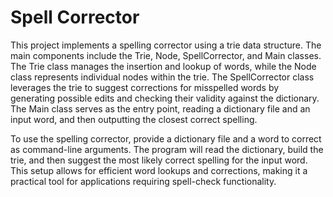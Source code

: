 # Spell Corrector
This project implements a spelling corrector using a trie data structure. The main components include the Trie, Node, SpellCorrector, and Main classes. The Trie class manages the insertion and lookup of words, while the Node class represents individual nodes within the trie. The SpellCorrector class leverages the trie to suggest corrections for misspelled words by generating possible edits and checking their validity against the dictionary. The Main class serves as the entry point, reading a dictionary file and an input word, and then outputting the closest correct spelling.

To use the spelling corrector, provide a dictionary file and a word to correct as command-line arguments. The program will read the dictionary, build the trie, and then suggest the most likely correct spelling for the input word. This setup allows for efficient word lookups and corrections, making it a practical tool for applications requiring spell-check functionality.
